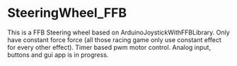 # SteeringWheel_FFB
This is a FFB Steering wheel based on  ArduinoJoystickWithFFBLibrary.
Only have constant force force (all those racing game only use constant effect for every other effect).
Timer based pwm motor control.
Analog input, buttons and gui app is in progress.

